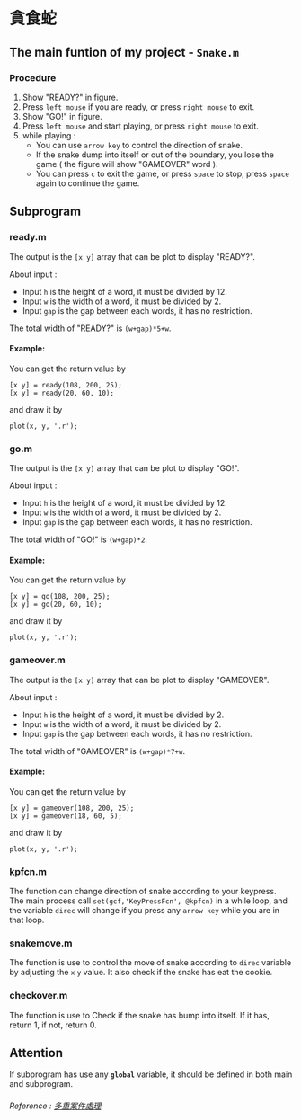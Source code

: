 # 貪食蛇

## The main funtion of my project - `Snake.m`
### Procedure
1. Show "READY?" in figure.
2. Press `left mouse` if you are ready, or press `right mouse` to exit.
3. Show "GO!" in figure.
4. Press `left mouse` and start playing, or press `right mouse` to exit.
5. while playing :
    - You can use `arrow key` to control the direction of snake.
    - If the snake dump into itself or out of the boundary, you lose the game ( the figure will show "GAMEOVER" word ).
    - You can press `c` to exit the game, or press `space` to stop, press `space` again to continue the game.

## Subprogram
### ready.m
The output is the `[x y]` array that can be plot to display "READY?".

About input :
- Input `h` is the height of a word, it must be divided by 12.
- Input `w` is the width of a word, it must be divided by 2.
- Input `gap` is the gap between each words, it has no restriction.

The total width of "READY?" is `(w+gap)*5+w`.

#### Example:
You can get the return value by
``` matlab=
[x y] = ready(108, 200, 25);
[x y] = ready(20, 60, 10);
```
and draw it by
``` matlab=
plot(x, y, '.r');
```

### go.m
The output is the `[x y]` array that can be plot to display "GO!".

About input :
- Input `h` is the height of a word, it must be divided by 12.
- Input `w` is the width of a word, it must be divided by 2.
- Input `gap` is the gap between each words, it has no restriction.

The total width of "GO!" is `(w+gap)*2`.

#### Example:
You can get the return value by
``` matlab=
[x y] = go(108, 200, 25);
[x y] = go(20, 60, 10);
```
and draw it by
``` matlab=
plot(x, y, '.r');
```

### gameover.m
The output is the `[x y]` array that can be plot to display "GAMEOVER".

About input :
- Input `h` is the height of a word, it must be divided by 2.
- Input `w` is the width of a word, it must be divided by 2.
- Input `gap` is the gap between each words, it has no restriction.

The total width of "GAMEOVER" is `(w+gap)*7+w`.

#### Example:
You can get the return value by
``` matlab=
[x y] = gameover(108, 200, 25);
[x y] = gameover(18, 60, 5);
```
and draw it by
``` matlab=
plot(x, y, '.r');
```

### kpfcn.m
The function can change direction of snake according to your keypress.
The main process call `set(gcf,'KeyPressFcn', @kpfcn)` in a while loop, and the variable `direc` will change if you press any `arrow key` while you are in that loop.

### snakemove.m
The function is use to control the move of snake according to `direc` variable by adjusting the `x` `y` value.
It also check if the snake has eat the cookie.

### checkover.m
The function is use to Check if the snake has bump into itself. If it has, return 1, if not, return 0.

## Attention
If subprogram has use any **`global`** variable, it should be defined in both main and subprogram.

###### Reference : [多重案件處理](https://yuchungchuang.wordpress.com/2017/08/07/matlab-%E5%A4%9A%E9%87%8D%E6%8C%89%E9%8D%B5%E4%BA%8B%E4%BB%B6%E7%9A%84%E8%99%95%E7%90%86keypressfcn/)
